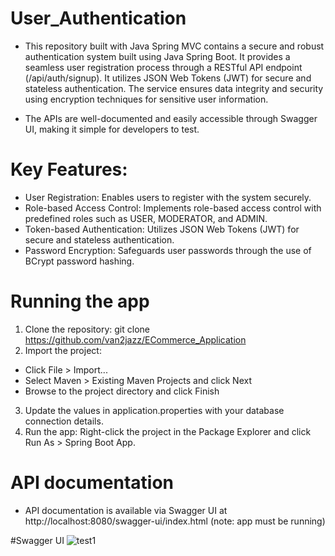 # User_Authentication
+ This repository built with Java Spring MVC contains a secure and robust authentication system built using Java Spring Boot. It provides a seamless user registration process through a RESTful API endpoint (/api/auth/signup). It utilizes JSON Web Tokens (JWT) for secure and stateless authentication.  The service ensures data integrity and security using encryption techniques for sensitive user information.

+ The APIs are well-documented and easily accessible through Swagger UI, making it simple for developers to test.

# Key Features:
+   User Registration: Enables users to register with the system securely.
+   Role-based Access Control: Implements role-based access control with predefined roles such as USER, MODERATOR, and ADMIN.
+   Token-based Authentication: Utilizes JSON Web Tokens (JWT) for secure and stateless authentication.
+  Password Encryption: Safeguards user passwords through the use of BCrypt password hashing.

#  Running the app
1. Clone the repository: git clone https://github.com/van2jazz/ECommerce_Application 
2. Import the project:

+ Click File > Import...
+ Select Maven > Existing Maven Projects and click Next
+ Browse to the project directory and click Finish

3. Update the values in application.properties with your database connection details.
4. Run the app: Right-click the project in the Package Explorer and click Run As > Spring Boot App.

# API documentation
+ API documentation is available via Swagger UI at http://localhost:8080/swagger-ui/index.html (note: app must be running)

#Swagger UI
![test1](https://github.com/van2jazz/User_Authentication/assets/53022905/a0d69338-d5d3-4e86-ae9d-c8ec78415618)

